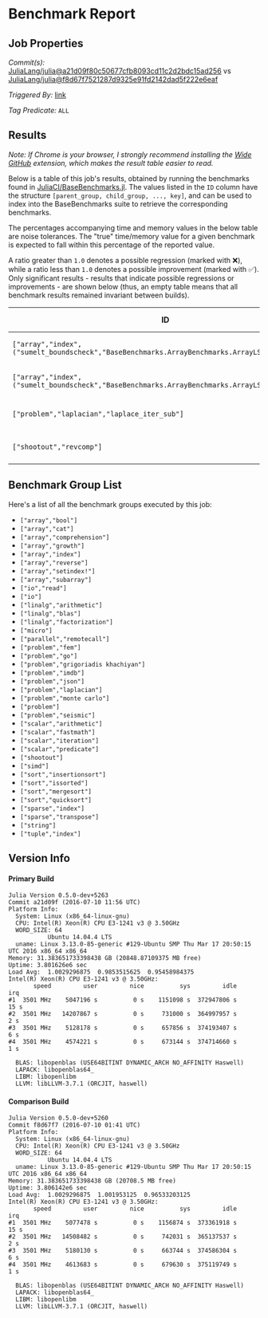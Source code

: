 # Benchmark Report

## Job Properties

*Commit(s):* [JuliaLang/julia@a21d09f80c50677cfb8093cd11c2d2bdc15ad256](https://github.com/JuliaLang/julia/commit/a21d09f80c50677cfb8093cd11c2d2bdc15ad256) vs [JuliaLang/julia@f8d67f7521287d9325e91fd2142dad5f222e6eaf](https://github.com/JuliaLang/julia/commit/f8d67f7521287d9325e91fd2142dad5f222e6eaf)

*Triggered By:* [link](https://github.com/JuliaLang/julia/pull/17355#issuecomment-231585257)

*Tag Predicate:* `ALL`

## Results

*Note: If Chrome is your browser, I strongly recommend installing the [Wide GitHub](https://chrome.google.com/webstore/detail/wide-github/kaalofacklcidaampbokdplbklpeldpj?hl=en)
extension, which makes the result table easier to read.*

Below is a table of this job's results, obtained by running the benchmarks found in
[JuliaCI/BaseBenchmarks.jl](https://github.com/JuliaCI/BaseBenchmarks.jl). The values
listed in the `ID` column have the structure `[parent_group, child_group, ..., key]`,
and can be used to index into the BaseBenchmarks suite to retrieve the corresponding
benchmarks.

The percentages accompanying time and memory values in the below table are noise tolerances. The "true"
time/memory value for a given benchmark is expected to fall within this percentage of the reported value.

A ratio greater than `1.0` denotes a possible regression (marked with :x:), while a ratio less
than `1.0` denotes a possible improvement (marked with :white_check_mark:). Only significant results - results
that indicate possible regressions or improvements - are shown below (thus, an empty table means that all
benchmark results remained invariant between builds).

| ID | time ratio | memory ratio |
|----|------------|--------------|
| `["array","index",("sumelt_boundscheck","BaseBenchmarks.ArrayBenchmarks.ArrayLSLS{Int32,2}")]` | 0.34 (40%) :white_check_mark: | 1.00 (1%)  |
| `["array","index",("sumelt_boundscheck","BaseBenchmarks.ArrayBenchmarks.ArrayLS{Int32,2}")]` | 0.34 (40%) :white_check_mark: | 1.00 (1%)  |
| `["problem","laplacian","laplace_iter_sub"]` | 0.80 (15%) :white_check_mark: | 1.00 (1%)  |
| `["shootout","revcomp"]` | 0.79 (15%) :white_check_mark: | 1.00 (1%)  |

## Benchmark Group List

Here's a list of all the benchmark groups executed by this job:

- `["array","bool"]`
- `["array","cat"]`
- `["array","comprehension"]`
- `["array","growth"]`
- `["array","index"]`
- `["array","reverse"]`
- `["array","setindex!"]`
- `["array","subarray"]`
- `["io","read"]`
- `["io"]`
- `["linalg","arithmetic"]`
- `["linalg","blas"]`
- `["linalg","factorization"]`
- `["micro"]`
- `["parallel","remotecall"]`
- `["problem","fem"]`
- `["problem","go"]`
- `["problem","grigoriadis khachiyan"]`
- `["problem","imdb"]`
- `["problem","json"]`
- `["problem","laplacian"]`
- `["problem","monte carlo"]`
- `["problem"]`
- `["problem","seismic"]`
- `["scalar","arithmetic"]`
- `["scalar","fastmath"]`
- `["scalar","iteration"]`
- `["scalar","predicate"]`
- `["shootout"]`
- `["simd"]`
- `["sort","insertionsort"]`
- `["sort","issorted"]`
- `["sort","mergesort"]`
- `["sort","quicksort"]`
- `["sparse","index"]`
- `["sparse","transpose"]`
- `["string"]`
- `["tuple","index"]`

## Version Info

#### Primary Build

```
Julia Version 0.5.0-dev+5263
Commit a21d09f (2016-07-10 11:56 UTC)
Platform Info:
  System: Linux (x86_64-linux-gnu)
  CPU: Intel(R) Xeon(R) CPU E3-1241 v3 @ 3.50GHz
  WORD_SIZE: 64
           Ubuntu 14.04.4 LTS
  uname: Linux 3.13.0-85-generic #129-Ubuntu SMP Thu Mar 17 20:50:15 UTC 2016 x86_64 x86_64
Memory: 31.383651733398438 GB (20848.87109375 MB free)
Uptime: 3.801626e6 sec
Load Avg:  1.0029296875  0.9853515625  0.95458984375
Intel(R) Xeon(R) CPU E3-1241 v3 @ 3.50GHz: 
       speed         user         nice          sys         idle          irq
#1  3501 MHz    5047196 s          0 s    1151098 s  372947806 s         15 s
#2  3501 MHz   14207867 s          0 s     731000 s  364997957 s          2 s
#3  3501 MHz    5128178 s          0 s     657856 s  374193407 s          6 s
#4  3501 MHz    4574221 s          0 s     673144 s  374714660 s          1 s

  BLAS: libopenblas (USE64BITINT DYNAMIC_ARCH NO_AFFINITY Haswell)
  LAPACK: libopenblas64_
  LIBM: libopenlibm
  LLVM: libLLVM-3.7.1 (ORCJIT, haswell)

```

#### Comparison Build

```
Julia Version 0.5.0-dev+5260
Commit f8d67f7 (2016-07-10 01:41 UTC)
Platform Info:
  System: Linux (x86_64-linux-gnu)
  CPU: Intel(R) Xeon(R) CPU E3-1241 v3 @ 3.50GHz
  WORD_SIZE: 64
           Ubuntu 14.04.4 LTS
  uname: Linux 3.13.0-85-generic #129-Ubuntu SMP Thu Mar 17 20:50:15 UTC 2016 x86_64 x86_64
Memory: 31.383651733398438 GB (20708.5 MB free)
Uptime: 3.806142e6 sec
Load Avg:  1.0029296875  1.001953125  0.96533203125
Intel(R) Xeon(R) CPU E3-1241 v3 @ 3.50GHz: 
       speed         user         nice          sys         idle          irq
#1  3501 MHz    5077478 s          0 s    1156874 s  373361918 s         15 s
#2  3501 MHz   14508482 s          0 s     742031 s  365137537 s          2 s
#3  3501 MHz    5180130 s          0 s     663744 s  374586304 s          6 s
#4  3501 MHz    4613683 s          0 s     679630 s  375119749 s          1 s

  BLAS: libopenblas (USE64BITINT DYNAMIC_ARCH NO_AFFINITY Haswell)
  LAPACK: libopenblas64_
  LIBM: libopenlibm
  LLVM: libLLVM-3.7.1 (ORCJIT, haswell)

```
